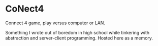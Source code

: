 # CoNect4
Connect 4 game, play versus computer or LAN.

Something I wrote out of boredom in high school while tinkering with abstraction and server-client programming. Hosted here as a memory.
